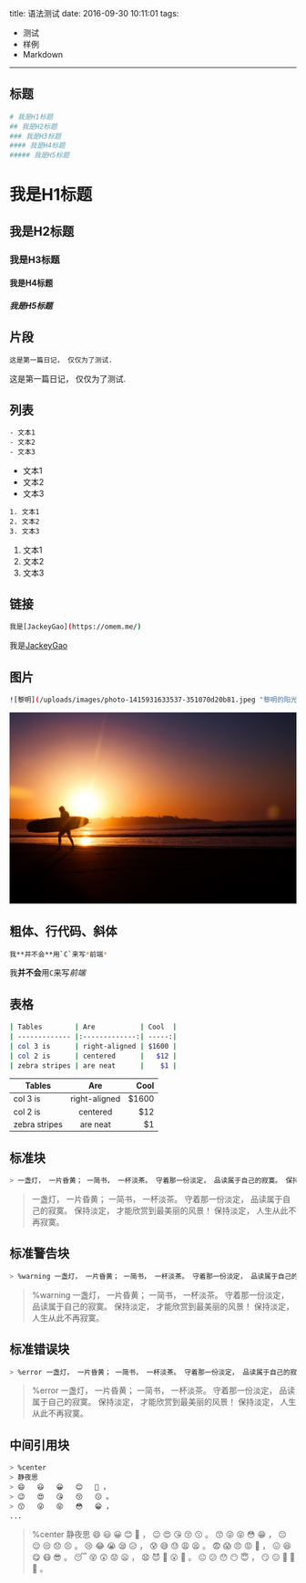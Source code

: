 title: 语法测试
date: 2016-09-30 10:11:01
tags: 
- 测试
- 样例
- Markdown
---

## 标题

```bash
# 我是H1标题
## 我是H2标题
### 我是H3标题
#### 我是H4标题
##### 我是H5标题
```

# 我是H1标题
## 我是H2标题
### 我是H3标题
#### 我是H4标题
##### 我是H5标题

## 片段

```bash
这是第一篇日记， 仅仅为了测试.
```

这是第一篇日记， 仅仅为了测试.

## 列表

```bash
- 文本1
- 文本2
- 文本3
```

- 文本1
- 文本2
- 文本3

```bash
1. 文本1
2. 文本2
3. 文本3
```

1. 文本1
2. 文本2
3. 文本3

## 链接

```bash
我是[JackeyGao](https://omem.me/)
```

我是[JackeyGao](https://omem.me/)

## 图片

```bash
![黎明](/uploads/images/photo-1415931633537-351070d20b81.jpeg "黎明的阳光")
```

![黎明](/uploads/images/photo-1415931633537-351070d20b81.jpeg "黎明的阳光")


## 粗体、行代码、斜体

```bash
我**并不会**用`C`来写*前端*
```

我**并不会**用`C`来写*前端*

## 表格

```bash
| Tables        | Are           | Cool  |
| ------------- |:-------------:| -----:|
| col 3 is      | right-aligned | $1600 |
| col 2 is      | centered      |   $12 |
| zebra stripes | are neat      |    $1 |
```

| Tables        | Are           | Cool  |
| ------------- |:-------------:| -----:|
| col 3 is      | right-aligned | $1600 |
| col 2 is      | centered      |   $12 |
| zebra stripes | are neat      |    $1 |


## 标准块

```bash
> 一盏灯， 一片昏黄； 一简书， 一杯淡茶。 守着那一份淡定， 品读属于自己的寂寞。 保持淡定， 才能欣赏到最美丽的风景！ 保持淡定， 人生从此不再寂寞。
```

> 一盏灯， 一片昏黄； 一简书， 一杯淡茶。 守着那一份淡定， 品读属于自己的寂寞。 保持淡定， 才能欣赏到最美丽的风景！ 保持淡定， 人生从此不再寂寞。

## 标准警告块

```bash
> %warning 一盏灯， 一片昏黄； 一简书， 一杯淡茶。 守着那一份淡定， 品读属于自己的寂寞。 保持淡定， 才能欣赏到最美丽的风景！ 保持淡定， 人生从此不再寂寞。
```
> %warning 一盏灯， 一片昏黄； 一简书， 一杯淡茶。 守着那一份淡定， 品读属于自己的寂寞。 保持淡定， 才能欣赏到最美丽的风景！ 保持淡定， 人生从此不再寂寞。

## 标准错误块

```bash
> %error 一盏灯， 一片昏黄； 一简书， 一杯淡茶。 守着那一份淡定， 品读属于自己的寂寞。 保持淡定， 才能欣赏到最美丽的风景！ 保持淡定， 人生从此不再寂寞。
```

> %error 一盏灯， 一片昏黄； 一简书， 一杯淡茶。 守着那一份淡定， 品读属于自己的寂寞。 保持淡定， 才能欣赏到最美丽的风景！ 保持淡定， 人生从此不再寂寞。

## 中间引用块

```bash
> %center
> 静夜思
> 😄   😃   😀   😊   👨 ，
> 😉   😍   😘   😚   😗 。
> 😙   😜   😝   😳   😁 ，
...
```

> %center
> 静夜思
> 😄   😃   😀   😊   👨 ，
> 😉   😍   😘   😚   😗 。
> 😙   😜   😝   😳   😁 ，
> 😔   😌   😒   😞   😣 。
> 😢   😂   😭   😪   😥 ，
> 😰   😅   😓   😩   😫 。
> 😨   😱   😠   😡   😤 ，
> 😖   😆   😋   😷   😎 。
> 😴   😵   😲   😟   😦 ，
> 😧   😈   👿   😮   😬 。
> 😐   😕   😯   😶   😇 ，
> 😏   😑   👲   👳   👮 。

